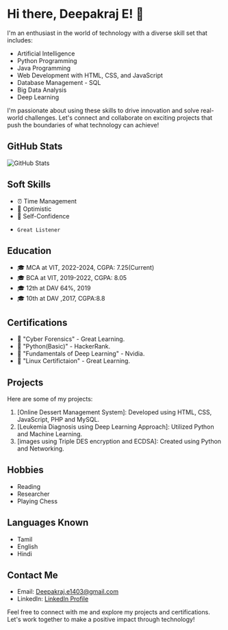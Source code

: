 # Hi there, Deepakraj E! 👋

I'm an enthusiast in the world of technology with a diverse skill set that includes:

- Artificial Intelligence
- Python Programming
- Java Programming
- Web Development with HTML, CSS, and JavaScript
- Database Management - SQL
- Big Data Analysis
- Deep Learning

I'm passionate about using these skills to drive innovation and solve real-world challenges. Let's connect and collaborate on exciting projects that push the boundaries of what technology can achieve!

## GitHub Stats

![GitHub Stats](https://github-readme-stats.vercel.app/api?username=YourGitHubUsername&show_icons=true)

## Soft Skills

- ⏰ Time Management
- 🌟 Optimistic
- 💪 Self-Confidence
-     Great Listener

## Education

- 🎓 MCA at VIT, 2022-2024, CGPA: 7.25(Current)
- 🎓 BCA at VIT, 2019-2022, CGPA: 8.05
- 🎓 12th at DAV 64%, 2019
- 🎓 10th at DAV ,2017, CGPA:8.8

## Certifications

- 📜 "Cyber Forensics" - Great Learning.
- 📜 "Python(Basic)" - HackerRank.
- 📜 "Fundamentals of Deep Learning" - Nvidia.
- 📜 "Linux Certifictaion" - Great Learning.

## Projects

Here are some of my projects:

1. [Online Dessert Management System]: Developed using HTML, CSS, JavaScript,  PHP and MySQL.
2. [Leukemia Diagnosis using Deep Learning Approach]: Utilized Python and Machine Learning.
3. [images using Triple DES encryption and ECDSA]: Created using Python and Networking.

## Hobbies

- Reading
- Researcher
- Playing Chess

## Languages Known

- Tamil
- English
- Hindi

## Contact Me

- Email: Deepakraj.e1403@gmail.com
- LinkedIn: [LinkedIn Profile](https://www.linkedin.com/in/deepakraj-e-64b5a81ab/)

Feel free to connect with me and explore my projects and certifications. Let's work together to make a positive impact through technology!
